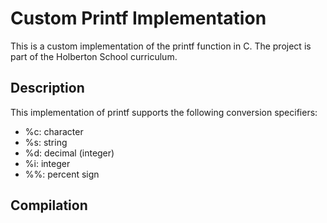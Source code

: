# Custom Printf Implementation

This is a custom implementation of the printf function in C. The project is part of the Holberton School curriculum.

## Description

This implementation of printf supports the following conversion specifiers:
- %c: character
- %s: string
- %d: decimal (integer)
- %i: integer
- %%: percent sign

## Compilation
